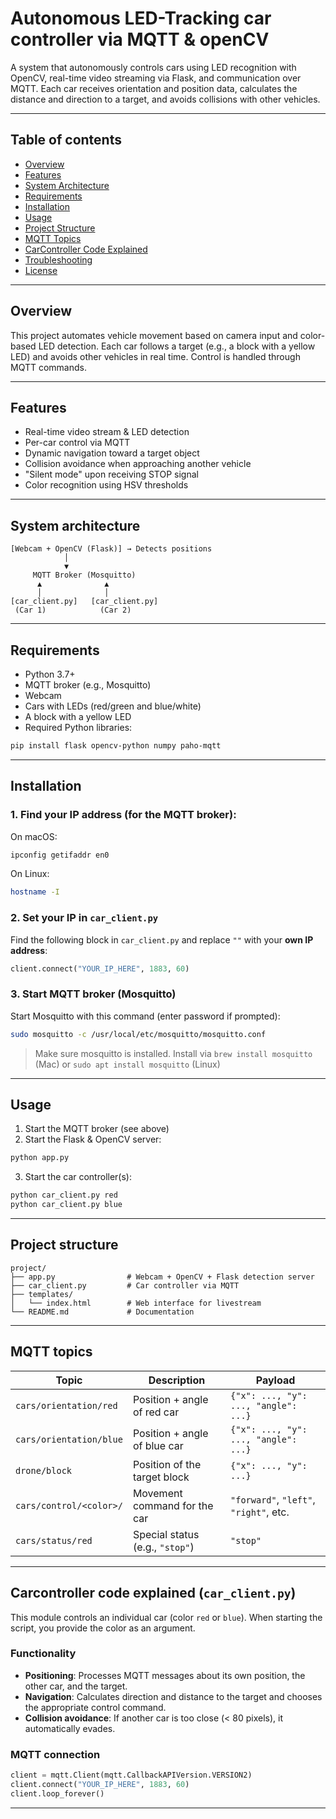 # Autonomous LED-Tracking car controller via MQTT & openCV

A system that autonomously controls cars using LED recognition with OpenCV, real-time video streaming via Flask, and communication over MQTT. Each car receives orientation and position data, calculates the distance and direction to a target, and avoids collisions with other vehicles.

---

## Table of contents

- [Overview](#overview)
- [Features](#features)
- [System Architecture](#system-architecture)
- [Requirements](#requirements)
- [Installation](#installation)
- [Usage](#usage)
- [Project Structure](#project-structure)
- [MQTT Topics](#mqtt-topics)
- [CarController Code Explained](#carcontroller-code-explained)
- [Troubleshooting](#troubleshooting)
- [License](#license)

---

## Overview

This project automates vehicle movement based on camera input and color-based LED detection. Each car follows a target (e.g., a block with a yellow LED) and avoids other vehicles in real time. Control is handled through MQTT commands.

---

## Features

- Real-time video stream & LED detection
- Per-car control via MQTT
- Dynamic navigation toward a target object
- Collision avoidance when approaching another vehicle
- "Silent mode" upon receiving STOP signal
- Color recognition using HSV thresholds

---

## System architecture

```
[Webcam + OpenCV (Flask)] → Detects positions
            │
            ▼
     MQTT Broker (Mosquitto)
      ▲              ▲
      │              │
[car_client.py]   [car_client.py]
 (Car 1)            (Car 2)
```

---

## Requirements

- Python 3.7+
- MQTT broker (e.g., Mosquitto)
- Webcam
- Cars with LEDs (red/green and blue/white)
- A block with a yellow LED
- Required Python libraries:

```bash
pip install flask opencv-python numpy paho-mqtt
```

---

## Installation

### 1. Find your IP address (for the MQTT broker):

On macOS:
```bash
ipconfig getifaddr en0
```

On Linux:
```bash
hostname -I
```

### 2. Set your IP in `car_client.py`

Find the following block in `car_client.py` and replace `""` with your **own IP address**:

```python
client.connect("YOUR_IP_HERE", 1883, 60)
```

### 3. Start MQTT broker (Mosquitto)

Start Mosquitto with this command (enter password if prompted):

```bash
sudo mosquitto -c /usr/local/etc/mosquitto/mosquitto.conf
```

> Make sure mosquitto is installed. Install via `brew install mosquitto` (Mac) or `sudo apt install mosquitto` (Linux)

---

## Usage

1. Start the MQTT broker (see above)
2. Start the Flask & OpenCV server:
```bash
python app.py
```

3. Start the car controller(s):
```bash
python car_client.py red
python car_client.py blue
```

---

## Project structure

```
project/
├── app.py                # Webcam + OpenCV + Flask detection server
├── car_client.py         # Car controller via MQTT
├── templates/
│   └── index.html        # Web interface for livestream
└── README.md             # Documentation
```

---

## MQTT topics

| Topic                       | Description                             | Payload                                |
|----------------------------|-----------------------------------------|----------------------------------------|
| `cars/orientation/red`     | Position + angle of red car             | `{"x": ..., "y": ..., "angle": ...}`   |
| `cars/orientation/blue`    | Position + angle of blue car            | `{"x": ..., "y": ..., "angle": ...}`   |
| `drone/block`              | Position of the target block            | `{"x": ..., "y": ...}`                 |
| `cars/control/<color>/`    | Movement command for the car            | `"forward"`, `"left"`, `"right"`, etc. |
| `cars/status/red`          | Special status (e.g., `"stop"`)         | `"stop"`                               |

---

## Carcontroller code explained (`car_client.py`)

This module controls an individual car (color `red` or `blue`). When starting the script, you provide the color as an argument.

### Functionality

- **Positioning**: Processes MQTT messages about its own position, the other car, and the target.
- **Navigation**: Calculates direction and distance to the target and chooses the appropriate control command.
- **Collision avoidance**: If another car is too close (< 80 pixels), it automatically evades.

### MQTT connection

```python
client = mqtt.Client(mqtt.CallbackAPIVersion.VERSION2)
client.connect("YOUR_IP_HERE", 1883, 60)
client.loop_forever()
```

---


